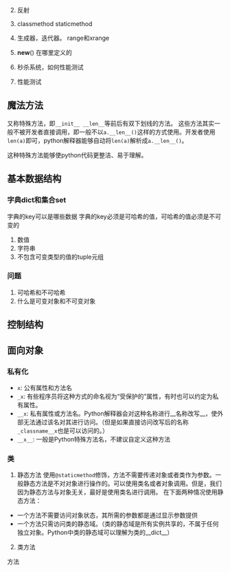 
2. 反射
5. classmethod  staticmethod
6. 生成器，迭代器。 range和xrange
7. __new__() 在哪里定义的
 
 1. 秒杀系统，如何性能测试
 2. 性能测试

## 魔法方法
又称特殊方法，即`__init__ __len__`等前后有双下划线的方法。
这些方法其实一般不被开发者直接调用，即一般不以`a.__len__()`这样的方式使用。开发者使用`len(a)`即可，python解释器能够自动将`len(a)`解析成`a.__len__()`。

这种特殊方法能够使python代码更整洁、易于理解。


## 基本数据结构
### 字典dict和集合set
字典的key可以是哪些数据
字典的key必须是可哈希的值，可哈希的值必须是不可变的
1. 数值
2. 字符串
3. 不包含可变类型的值的tuple元组


### 问题
1. 可哈希和不可哈希
2. 什么是可变对象和不可变对象

## 控制结构


## 面向对象
### 私有化
- `x`: 公有属性和方法名 
- `_x`: 有些程序员将这种方式的命名视为“受保护的”属性，有时也可以约定为私有属性。
- `__x`: 私有属性或方法名。Python解释器会对这种名称进行__名称改写__，使外部无法通过该名对其进行访问。（但是如果直接访问改写后的名称`_classname__x`也是可以访问的。）
- `__x__`: 一般是Python特殊方法名，不建议自定义这种方法

### 类
1. 静态方法
使用`@staticmethod`修饰，方法不需要传递对象或者类作为参数。一般静态方法是不对对象进行操作的。可以使用类名或者对象调用。但是，我们因为静态方法与对象无关，最好是使用类名进行调用。
在下面两种情况使用静态方法：
- 一个方法不需要访问对象状态，其所需的参数都是通过显示参数提供
- 一个方法只需访问类的静态域。（类的静态域是所有实例共享的，不属于任何独立对象。Python中类的静态域可以理解为类的__dict__）

2. 类方法

方法
<!--stackedit_data:
eyJoaXN0b3J5IjpbLTIwMTg0NDM0MCwtMTExODkwODY1NCwxND
M5MzE4NDg3LC02MzMxMjEzNzIsLTE2ODcwMjkxMzYsLTIwMjM1
MTY0MTZdfQ==
-->